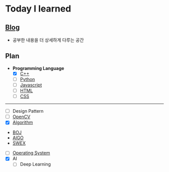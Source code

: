 # Today I learned
## [Blog](https://www.notion.so/doyuni/Doyun-Geum-56eb3e7764a84efc85cee3d53c3761c8)
- 공부한 내용을 더 상세하게 다루는 공간
## Plan  
- **Programming Language**
  - [x] [C++](Programming%20Language/C++/)  
  - [ ] [Python](Programming%20Language/Python/)  
  - [ ]  [Javascript](Programming%20Language/Javascript/)
  - [ ]  [HTML](Programming%20Language/HTML/)
  - [ ]  [CSS](Programming%20Language/CSS/)  
_____
- [ ]  Design Pattern  
- [ ]  [OpenCV](OpenCV/)  
- [x]  [Algorithm](Algorithm/)  
  - [BOJ](Algorithm/baekjoon/)
  - [AlGO](Algorithm/algospot/)
  - [SWEX](Algorithm/swexpert/)
- [ ]  [Operating System](Operating%20System/)    
- [x] AI
  - [ ]  Deep Learning  
